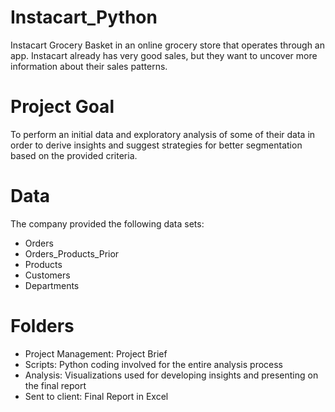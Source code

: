 # Instacart_Python
Instacart Grocery Basket in an online grocery store
that operates through an app. Instacart already has very good sales, but they
want to uncover more information about their sales patterns.

# Project Goal
To perform an initial data and exploratory analysis of some of their data in order
to derive insights and suggest strategies for better segmentation based on
the provided criteria.

# Data
The company provided the following data sets:
- Orders
- Orders_Products_Prior
- Products
- Customers
- Departments
  
# Folders
- Project Management: Project Brief
- Scripts: Python coding involved for the entire analysis process
- Analysis: Visualizations used for developing insights and presenting on the final report
- Sent to client: Final Report in Excel
